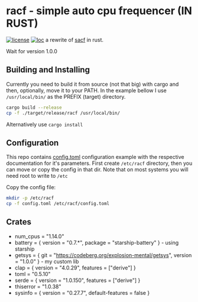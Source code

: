 racf - simple auto cpu frequencer (IN RUST)
===========================================
[![license](https://img.shields.io/badge/license-MIT-lightgreen?style=flat-square)](https://codeberg.org/nsxiv/nsxiv/src/branch/master/LICENSE)
[![loc](https://img.shields.io/tokei/lines/github/explosion-mental/racf?color=lightgreen&style=flat-square)](https://codeberg.org/explosion-mental/racf)
a rewrite of [sacf](https://github.com/explosion-mental/sacf) in rust.

Wait for version 1.0.0


Building and Installing
-----------------------
Currently you need to build it from source (not that big) with cargo
and then, optionally, move it to your PATH. In the example bellow I use
`/usr/local/bin/` as the PREFIX (target) directory.

```sh
cargo build --release
cp -f ./target/release/racf /usr/local/bin/
```
Alternatively use `cargo install`

Configuration
-------------
This repo contains [config.toml](./config.toml) configuration example
with the respective documentation for it's parameters.
First create `/etc/racf` directory, then you can move or copy the config in that dir.
Note that on most systems you will need root to write to `/etc`

Copy the config file:
```sh
mkdir -p /etc/racf
cp -f config.toml /etc/racf/config.toml
```

Crates
------
* num_cpus = "1.14.0"
* battery = { version = "0.7.*", package = "starship-battery" } - using starship
* getsys = { git = "https://codeberg.org/explosion-mental/getsys", version = "1.0.0" } - my custom lib
* clap = { version = "4.0.29", features = ["derive"] }
* toml = "0.5.10"
* serde = { version = "1.0.150", features = ["derive"] }
* thiserror = "1.0.38"
* sysinfo = { version = "0.27.7", default-features = false }

